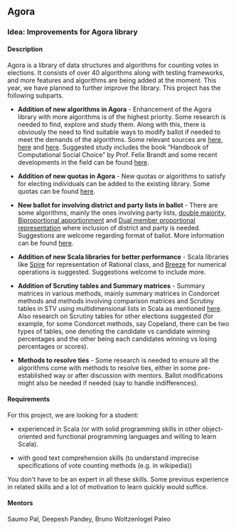 ## Agora

### Idea: Improvements for Agora library

#### Description
 
Agora is a library of data structures and algorithms for counting votes in elections. It consists of over 40 algorithms along with testing frameworks, and more features and algorithms are being added at the moment. This year, we have planned to further improve the library. This project has the following subparts.

- __Addition of new algorithms in Agora__ - Enhancement of the Agora library with more algorithms is of the highest priority. Some research is needed to find, explore and study them. Along with this, there is obviously the need to find suitable ways to modify ballot if needed to meet the demands of the algorithms. Some relevant sources are [here](https://www.opavote.com/), [here](http://democratix.dbai.tuwien.ac.at/) and [here](https://docs.google.com/document/d/1kfdvyTSW-X9d8aNaf_h67CzYg1qKJ6CQND2llSG_ae8/edit). Suggested study includes the book “Handbook of Computational Social Choice” by Prof. Felix Brandt and some recent developments in the field can be found [here](http://research.illc.uva.nl/COMSOC/theses.html).

- __Addition of new quotas in Agora__ - New quotas or algorithms to satisfy for electing individuals can be added to the existing library. Some quotas can be found [here](https://docs.google.com/document/d/1kfdvyTSW-X9d8aNaf_h67CzYg1qKJ6CQND2llSG_ae8/edit).

- __New ballot for involving district and party lists in ballot__ - There are some algorithms, mainly the ones involving party lists, [double majority](https://en.wikipedia.org/wiki/Double_majority), [Biproportional apportionment](https://en.wikipedia.org/wiki/Biproportional_apportionment) and [Dual member proportional representation](https://en.wikipedia.org/wiki/Dual-member_proportional_representation) where inclusion of district and party is needed. Suggestions are welcome regarding format of ballot. More information can be found [here](https://docs.google.com/document/d/1kfdvyTSW-X9d8aNaf_h67CzYg1qKJ6CQND2llSG_ae8/edit).

- __Addition of new Scala libraries for better performance__ - Scala libraries like [Spire](https://github.com/non/spire) for representation of Rational class, and [Breeze](https://github.com/scalanlp/breeze) for numerical operations is suggested. Suggestions welcome to include more.

- __Addition of Scrutiny tables and Summary matrices__ - Summary matrices in various methods, mainly summary matrices in Condorcet methods and methods involving comparison matrices and Scrutiny tables in STV using multidimensional lists in Scala as mentioned [here](https://groups.google.com/forum/#!category-topic/aossie-gsoc-2017/agora/gG4TKIAc91g). Also research on Scrutiny tables for other elections suggested (for example, for some Condorcet methods, say Copeland, there can be two types of tables, one denoting the candidate vs candidate winning percentages and the other being each candidates winning vs losing percentages or scores).

- __Methods to resolve ties__ - Some research is needed to ensure all the algorithms come with methods to resolve ties, either in some pre-established way or after discussion with mentors. Ballot modifications might also be needed if needed (say to handle indifferences).


#### Requirements

For this project, we are looking for a student:

- experienced in Scala (or with solid programming skills in other object-oriented and functional programming languages and willing to learn Scala).

- with good text comprehension skills (to understand imprecise specifications of vote counting methods (e.g. in wikipedia))

You don't have to be an expert in all these skills. Some previous experience in related skills and a lot of motivation to learn quickly would suffice.

#### Mentors

Saumo Pal, Deepesh Pandey, Bruno Woltzenlogel Paleo


